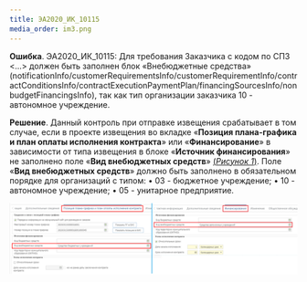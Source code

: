 ```yaml
---
title: ЭА2020_ИК_10115
media_order: im3.png
---
```


**Ошибка**.
ЭА2020_ИК_10115: Для требования Заказчика с кодом по СПЗ <...> должен быть заполнен блок «Внебюджетные средства» (notificationInfo/customerRequirementsInfo/customerRequirementInfo/contractConditionsInfo/contractExecutionPaymentPlan/financingSourcesInfo/nonbudgetFinancingsInfo), так как тип организации заказчика 10 - автономное учреждение.

**Решение**.
Данный контроль при отправке извещения срабатывает в том случае, если в проекте извещения во вкладке «**Позиция плана-графика и план оплаты исполнения контракта**» или «**Финансирование**» в зависимости от типа извещения в блоке «**Источник финансирования**» не заполнено поле «**Вид внебюджетных средств**» [(*Рисунок 1*)](#ris-1). Поле «**Вид внебюджетных средств**» должно быть заполнено в обязательном порядке для организаций с типом:
•	03 - бюджетное учреждение;
•	10 - автономное учреждение;
•	05 - унитарное предприятие.

![Рисунок 1. Вид внебюджетных средств](im3.png?id=ris-1)
